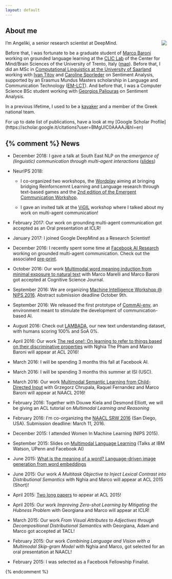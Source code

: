 ```yaml
---
layout: default
---
```




<h2 id="about-me">About me</h2>
<p><img src="../resourses/me2.jpg" style="float:right">I’m Angeliki, a senior research scientist at DeepMind. </p>

<p>Before that, I was fortunate to be a graduate student of <a
href="http://clic.cimec.unitn.it/marco">Marco Baroni</a> working on grounded
language learning at the <a href="http://clic.cimec.unitn.it">CLIC Lab</a>  of
the Center for Mind/Brain Sciences of the University of Trento, Italy (<a
href="https://www.google.com/maps/place/Roveret://www.google.com/maps/place/38068+Rovereto+TN,+It%C3%A1lie/@47.2603133,11.7074777,5z/data=!4m2!3m1!1s0x47820ec143127041:0x6a9664123aebfadf">map</a>).
Before that, I did an MSc in <a
href="http://www.coli.uni-saarland.de">Computational Linguistics at the
University of Saarland</a> working with <a href="http://ivan-titov.org">Ivan
Titov</a> and <a href="http://www.uni-trier.de/index.php?id=46381">Caroline
Sporleder</a> on Sentiment Analysis, supported by an Erasmus Mundus Masters scholarship in Language and Communication Technology (<a href="https://lct-master.org/">EM-LCT</a>). And before that, I was a Computer Science
BSc student working with <a
href="http://users.iit.demokritos.gr/~paliourg">Georgios Paliouras</a> on
Sentiment Analysis.</p>

<p>In a previous lifetime, I used to be a <a href="../resourses/kayak.jpg">kayaker</a> and a member of the Greek national team.</p>

<p>For up to date list of publications, have a look at my [Google Scholar Profile](https://scholar.google.it/citations?user=BMgUIC0AAAAJ&hl=en)</p>

{% comment %}
News
---------
* December 2018: I gave a talk at South East NLP on the *emergence of (linguistic) communication through multi-agent interactions* ([slides](https://bit.ly/2EQBlKq))

* NeurIPS 2018: 

	* I co-organized two workshops, the [Wordplay](https://www.wordplay2018.com/) aiming at bringing bridging Reinforncemnt Learning and Language research through text-based games and the [2nd edition of the Emergent Communication Workshop](https://sites.google.com/site/emecom2018/).

	* I gave an invited talk at the [ViGIL](https://nips2018vigil.github.io/) workshop where I talked about my work on multi-agent communication!

* February 2017: Our work on grounding multi-agent communication got accepted as an Oral presentation at ICLR!

* January 2017: I joined Google DeepMind as a Research Scientist!

* December 2016: I recently spent some time at <a href="https://research.facebook.com/ai">Facebook AI Research</a> working on grounded multi-agent communication. Check out the associated <a href="https://arxiv.org/abs/1612.07182">pre-print</a>.

* October 2016: Our work <a href="http://clic.cimec.unitn.it/marco/publications/lazaridou-et-al-chimeras-cogsci.pdf">Multimodal word meaning induction from minimal exposure to natural text</a> with Marco Marelli and Marco Baroni got accepted at Cognitive Science Journal.

* September 2016: We are organizing <a href="https://mainatnips.github.io/">Machine Intelligence Workshop @ NIPS 2016</a>. Abstract submission deadline October 9th.

* September 2016: We released the first prototype of <a href="https://github.com/facebookresearch/CommAI-env">CommAI-env</a>, an environment meant to stimulate the development of communication-based AI.

* August 2016: Check out <a href="http://clic.cimec.unitn.it/lambada/"> LAMBADA</a>, our new text understanding dataset, with humans scoring 100% and SoA 0%. 


* April 2016: Our work <a href="http://arxiv.org/abs/1603.02618">The red one!: On learning to refer to things based on their discriminative properties</a> with Nghia The Pham  and Marco Baroni will appear at ACL 2016!

* March 2016: I will be spending 3 months this fall at Facebook AI.

* March 2016: I will be spending 3 months this summer at ISI (USC).

* March 2016: Our work <a href="../resourses/vision/learning-from-childes-short-naacl2016.pdf">Multimodal Semantic Learning from Child-Directed Input</a> with Grzegorz Chrupala, Raquel Fernandez and Marco Baroni will appear at NAACL 2016!

* February 2016: Together with Douwe Kiela and Desmond Elliott, we will be giving an ACL tutorial on *Multimodal Learning and Reasoning*

* February 2016: I'm co-organizing the <a href="https://sites.google.com/site/naaclsrw2016/">NAACL SRW 2016</a> (San Diego, USA). Submission deadline: March 11, 2016.

* December 2015: I attended Women In Machine Learning (NIPS 2015). 

* September 2015: Slides on <a href="../resourses/talks/MmLL.pdf">Multimodal Language Learning</a> (Talks at IBM Watson, UPenn and Facebook AI)

* June 2015: <a href="http://arxiv.org/abs/1506.03500">What is the meaning of a word? Language-driven image generation from word embeddings</a>

* June 2015: Our work *A Multitask Objective to Inject Lexical Contrast into Distributional Semantics* with Nghia and Marco will appear at ACL 2015 (Short)!

* April 2015: <a href="http://angelikilazaridou.github.io/publications/">Two long papers</a> to appear at ACL 2015!

* April 2015: Our work *Improving Zero-shot Learning by Mitigating the Hubness Problem* with Georgiana and Marco will appear at ICLR!

* March 2015: Our work *From Visual Attributes to Adjectives through Decompositional Distributional Semantics* with Georgiana, Adam and Marco got accepted at TACL!

* February 2015: Our work *Combining Language and Vision with a Multimodal Skip-gram Model*  with Nghia and Marco, got selected for an oral presentation at NAACL!

* February 2015: I was selected as a Facebook Fellowship Finalist.

{% endcomment %}

